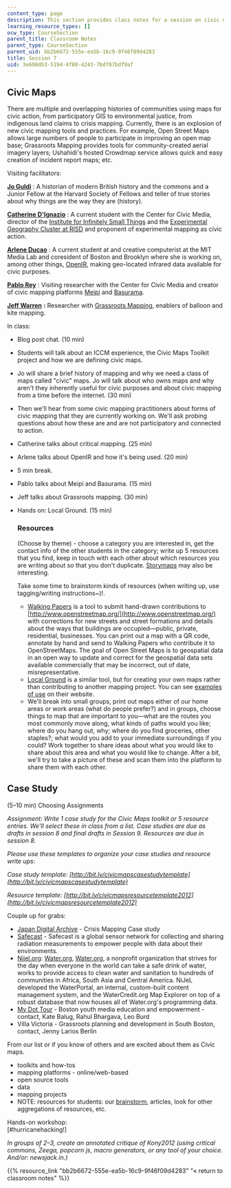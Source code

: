 ```yaml
---
content_type: page
description: This section provides class notes for a session on civic maps.
learning_resource_types: []
ocw_type: CourseSection
parent_title: Classroom Notes
parent_type: CourseSection
parent_uid: bb2b6672-555e-ea5b-16c9-9f46f09d4283
title: Session 7
uid: 3e698db3-5194-4f80-4243-7bd787bdf9af
---
```


Civic Maps
----------

There are multiple and overlapping histories of communities using maps for civic action, from participatory GIS to environmental justice, from indigenous land claims to crisis mapping. Currently, there is an explosion of new civic mapping tools and practices. For example, Open Street Maps allows large numbers of people to participate in improving an open map base; Grassroots Mapping provides tools for community-created aerial imagery layers; Ushahidi's hosted Crowdmap service allows quick and easy creation of incident report maps; etc.

Visiting facilitators:

[**Jo Guldi**](http://www.joguldi.com/) : A historian of modern British history and the commons and a Junior Fellow at the Harvard Society of Fellows and teller of true stories about why things are the way they are (history).

[**Catherine D'Ignazio**](http://www.kanarinka.com/) : A current student with the Center for Civic Media, director of the [Institute for Infinitely Small Things](http://turbulence.org/people/institute-for-infinitely-small-things/) and the [Experimental Geography Cluster at RISD](https://brianhouse.net/teaching/2013_spring/experimental_geography/) and proponent of experimental mapping as civic action.

[**Arlene Ducao**](http://web.media.mit.edu/~arlduc/) : A current student at and creative computerist at the MIT Media Lab and coresident of Boston and Brooklyn where she is working on, among other things, [OpenIR](https://www.media.mit.edu/publications/openir-open-infrared-enhancing-environmental-monitoring-through-accessible-remote-sensing-in-indonesia-and-beyond/), making geo-located infrared data available for civic purposes.

[**Pablo Rey**](https://www.pablorey-art.com/biography) : Visiting researcher with the Center for Civic Media and creator of civic mapping platforms [Meipi](http://meipi.org/) and [Basurama](http://basurama.org/en/).

[**Jeff Warren**](http://unterbahn.com/) **:** Researcher with [Grassroots Mapping](http://grassrootsmapping.org/), enablers of balloon and kite mapping.

In class:

*   Blog post chat. (10 min)
*   Students will talk about an ICCM experience, the Civic Maps Toolkit project and how we are defining civic maps.
*   Jo will share a brief history of mapping and why we need a class of maps called "civic" maps. Jo will talk about who owns maps and why aren't they inherently useful for civic purposes and about civic mapping from a time before the internet. (30 min)
*   Then we'll hear from some civic mapping practitioners about forms of civic mapping that they are currently working on. We'll ask probing questions about how these are and are not participatory and connected to action.
*   Catherine talks about critical mapping. (25 min)
*   Arlene talks about OpenIR and how it's being used. (20 min)
*   5 min break.
*   Pablo talks about Meipi and Basurama. (15 min)
*   Jeff talks about Grassroots mapping. (30 min)
*   Hands on: Local Ground. (15 min)
    
    ### Resources
    
    (Choose by theme) - choose a category you are interested in, get the contact info of the other students in the category; write up 5 resources that you find, keep in touch with each other about which resources you are writing about so that you don't duplicate. [Storymaps](http://storymaps.esri.com/home/) may also be interesting.
    
    Take some time to brainstorm kinds of resources (when writing up, use tagging/writing instructions~)!.
    
    *   [Walking Papers](http://walking-papers.org/) is a tool to submit hand-drawn contributions to [http://www.openstreetmap.org/](http://www.openstreetmap.org/) with corrections for new streets and street formations and details about the ways that buildings are occupied—public, private, residential, businesses. You can print out a map with a QR code, annotate by hand and send to Walking Papers who contribute it to OpenStreetMaps. The goal of Open Street Maps is to geospatial data in an open way to update and correct for the geospatial data sets available commercially that may be incorrect, out of date, misrepresentative.
    *   [Local Ground](http://localground.org/) is a similar tool, but for creating your own maps rather than contributing to another mapping project. You can see [examples of use](http://localground.org/pages/about/) on their website.
    *   We'll break into small groups, print out maps either of our home areas or work areas (what do people prefer?) and in groups, choose things to map that are important to you—what are the routes you most commonly move along, what kinds of paths would you like; where do you hang out, why; where do you find groceries, other staples?; what would you add to your immediate surroundings if you could? Work together to share ideas about what you would like to share about this area and what you would like to change. After a bit, we'll try to take a picture of these and scan them into the platform to share them with each other.

Case Study
----------

(5–10 min) Choosing Assignments

_Assignment: Write 1 case study for the Civic Maps toolkit or 5 resource entries. We'll select these in class from a list. Case studies are due as drafts in session 8 and final drafts in Session 9. Resources are due in session 8._

_Please use these templates to organize your case studies and resource write ups:_

_Case study template: [http://bit.ly/civicmapscasestudytemplate](http://bit.ly/civicmapscasestudytemplate)_

_Resource template: [http://bit.ly/civicmapsresourcetemplate2012](http://bit.ly/civicmapsresourcetemplate2012)_

Couple up for grabs:

*   [Japan Digital Archive](http://jdarchive.org/en/item/2123935) - Crisis Mapping Case study
*   [Safecast](http://blog.safecast.org/) - Safecast is a global sensor network for collecting and sharing radiation measurements to empower people with data about their environments.
*   [Nijel.org](http://nijel.org/): [Water.org](http://water.org/), [Water.org](http://water.org/), a nonprofit organization that strives for the day when everyone in the world can take a safe drink of water, works to provide access to clean water and sanitation to hundreds of communities in Africa, South Asia and Central America. NiJeL developed the WaterPortal, an internal, custom-built content management system, and the WaterCredit.org Map Explorer on top of a robust database that now houses all of Water.org's programming data.
*   [My Dot Tour](http://mydorchester.org/youth/mydottour) - Boston youth media education and empowerment - contact, Kate Balug, Rahul Bhargava, Leo Burd
*   Villa Victoria - Grassroots planning and development in South Boston, contact, Jenny Larios Berlin

From our list or if you know of others and are excited about them as Civic maps.

*   toolkits and how-tos
*   mapping platforms - online/web-based
*   open source tools
*   data
*   mapping projects
*   NOTE: resources for students: our [brainstorm](http://bit.ly/civicmapscasesresourcesinterview), articles, look for other aggregations of resources, etc.

Hands-on workshop:  
\[#hurricanehacking!\]

_In groups of 2–3, create an annotated critique of Kony2012 (using critical commons, Zeega, popcorn js, macro generators, or any tool of your choice. And/or: newsjack.in.)_

{{% resource_link "bb2b6672-555e-ea5b-16c9-9f46f09d4283" "« return to classroom notes" %}}